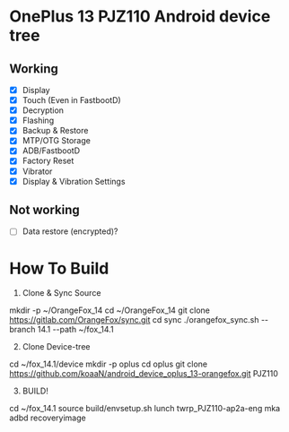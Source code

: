# OnePlus 13 PJZ110 Android device tree

## Working

- [X] Display
- [X] Touch (Even in FastbootD)
- [X] Decryption
- [X] Flashing
- [X] Backup & Restore
- [X] MTP/OTG Storage
- [X] ADB/FastbootD
- [X] Factory Reset
- [X] Vibrator
- [X] Display & Vibration Settings

## Not working
- [ ] Data restore (encrypted)?

# How To Build

1. Clone & Sync Source

mkdir -p ~/OrangeFox_14
cd ~/OrangeFox_14
git clone https://gitlab.com/OrangeFox/sync.git
cd sync
./orangefox_sync.sh --branch 14.1 --path ~/fox_14.1

2. Clone Device-tree

cd ~/fox_14.1/device
mkdir -p oplus
cd oplus
git clone https://github.com/koaaN/android_device_oplus_13-orangefox.git PJZ110

3. BUILD!

cd ~/fox_14.1
source build/envsetup.sh
lunch twrp_PJZ110-ap2a-eng
mka adbd recoveryimage
